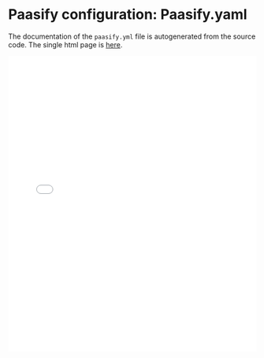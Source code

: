 # Paasify configuration: Paasify.yaml

The documentation of the `paasify.yml` file is autogenerated from the source code. The single
html page is [here](../../paasify_apidoc/conf_prj.html).



<script type="text/javascript" src="https://code.jquery.com/jquery-1.8.3.js"></script>
<script type="text/javascript" src="/paasify/static/paasify.js"></script>
<iframe id="schemadoc" src="../../paasify_apidoc/conf_prj.html"
width="100%" height="600px"
frameborder="0"
overflow="hidden"
/>
